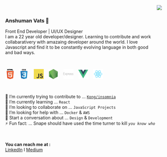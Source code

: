 <img align="right" height="280px" src="https://miro.medium.com/max/700/1*FKtUlAKHCBjTftUFUgsnew.gif"> 
<!-- Credit: https://medium.com/@tiantianxu  -->
<br>

 ### Anshuman Vats 👋 

Front End Developer | UI/UX Designer <br> I am a 22 year old developer/designer. Learning to contribute and work collabarativery with amazaing developer around the world. I love Javascript and find it to be constantly evolving language in both good and bad ways.  
 
 <br>

<img width="32px" src="https://raw.githubusercontent.com/github/explore/80688e429a7d4ef2fca1e82350fe8e3517d3494d/topics/html/html.png"> &nbsp;&nbsp;<img width="32px" src="https://raw.githubusercontent.com/github/explore/80688e429a7d4ef2fca1e82350fe8e3517d3494d/topics/css/css.png">  &nbsp;&nbsp;&nbsp;<img width="32px" src="https://raw.githubusercontent.com/github/explore/80688e429a7d4ef2fca1e82350fe8e3517d3494d/topics/javascript/javascript.png"> &nbsp;&nbsp;&nbsp;<img width="32px" src="https://raw.githubusercontent.com/github/explore/80688e429a7d4ef2fca1e82350fe8e3517d3494d/topics/nodejs/nodejs.png"> &nbsp;&nbsp;&nbsp;<img width="32px" src="https://raw.githubusercontent.com/github/explore/80688e429a7d4ef2fca1e82350fe8e3517d3494d/topics/express/express.png"> &nbsp;&nbsp;&nbsp;<img width="32px" src="https://raw.githubusercontent.com/github/explore/80688e429a7d4ef2fca1e82350fe8e3517d3494d/topics/vue/vue.png"> &nbsp;&nbsp;&nbsp;<img width="32px" src="https://raw.githubusercontent.com/github/explore/80688e429a7d4ef2fca1e82350fe8e3517d3494d/topics/react/react.png"> 


<br>

 🔭 I’m currently trying to contribute to ... [`Kong/insomnia`](https://github.com/Kong/insomnia)<br>
 🌱 I’m currently learning ... `React`<br>
 👯 I’m looking to collaborate on ... `JavaScript Projects`<br>
 🤔 I’m looking for help with ... `Docker` & `AWS`<br>
 💬 Start a conversation about ... `Design` & `Development` <br>
 ⚡ Fun fact: ... Snape should have used the time turner to kill *`you know who`*<br>

<br>

**You can reach me at :**<br>
[LinkedIn](https://www.linkedin.com/in/anshumanvats/) I [Medium](https://medium.com/@avats765)
